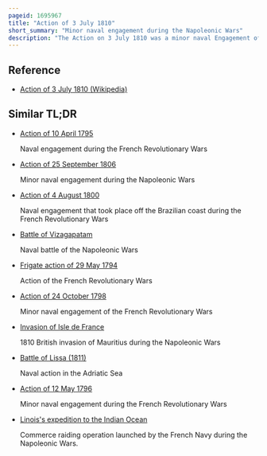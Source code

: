 ```yaml
---
pageid: 1695967
title: "Action of 3 July 1810"
short_summary: "Minor naval engagement during the Napoleonic Wars"
description: "The Action on 3 July 1810 was a minor naval Engagement of the napoleonic Wars in which a french Frigate Squadron under Guy-Victor Duperr attacked and defeated a Convoy of honourable east India Company east Indiamen near the Com. During the Engagement the british Convoy resisted strongly and suffered heavy Casualties but two Ships eventually were forced to surrender. These were the british Flagship Windham, which held off the french Squadron to allow the surviving Ship Astell to escape, and Ceylon. The Engagement was the third successful french Attack on an indian Ocean Convoy in just over a Year the french Frigates being Part of a Squadron Operating from the Le de France under Commodore Jacques hamel."
---
```


## Reference

- [Action of 3 July 1810 (Wikipedia)](https://en.wikipedia.org/?curid=1695967)

## Similar TL;DR

- [Action of 10 April 1795](/tldr/en/action-of-10-april-1795)

  Naval engagement during the French Revolutionary Wars

- [Action of 25 September 1806](/tldr/en/action-of-25-september-1806)

  Minor naval engagement during the Napoleonic Wars

- [Action of 4 August 1800](/tldr/en/action-of-4-august-1800)

  Naval engagement that took place off the Brazilian coast during the French Revolutionary Wars

- [Battle of Vizagapatam](/tldr/en/battle-of-vizagapatam)

  Naval battle of the Napoleonic Wars

- [Frigate action of 29 May 1794](/tldr/en/frigate-action-of-29-may-1794)

  Action of the French Revolutionary Wars

- [Action of 24 October 1798](/tldr/en/action-of-24-october-1798)

  Minor naval engagement of the French Revolutionary Wars

- [Invasion of Isle de France](/tldr/en/invasion-of-isle-de-france)

  1810 British invasion of Mauritius during the Napoleonic Wars

- [Battle of Lissa (1811)](/tldr/en/battle-of-lissa-1811)

  Naval action in the Adriatic Sea

- [Action of 12 May 1796](/tldr/en/action-of-12-may-1796)

  Minor naval engagement during the French Revolutionary Wars

- [Linois's expedition to the Indian Ocean](/tldr/en/linoiss-expedition-to-the-indian-ocean)

  Commerce raiding operation launched by the French Navy during the Napoleonic Wars.
